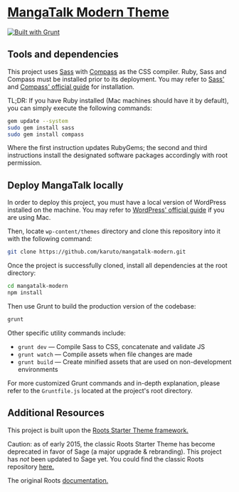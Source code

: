 # [MangaTalk Modern Theme](http://mangatalk.net/)

[![Built with Grunt](https://cdn.gruntjs.com/builtwith.png)](http://gruntjs.com/)


## Tools and dependencies

This project uses [Sass](http://sass-lang.com) with [Compass](http://compass-style.org/) as the CSS compiler. Ruby, Sass and Compass must be installed prior to its deployment. You may refer to [Sass'](http://sass-lang.com/install) and [Compass' official guide](http://compass-style.org/install/) for installation.

TL;DR: If you have Ruby installed (Mac machines should have it by default), you can simply execute the following commands:

```bash
gem update --system
sudo gem install sass
sudo gem install compass
```

Where the first instruction updates RubyGems; the second and third instructions install the designated software packages accordingly with root permission.


## Deploy MangaTalk locally

In order to deploy this project, you must have a local version of WordPress installed on the machine. You may refer to [WordPress' official guide](https://codex.wordpress.org/Installing_WordPress_Locally_on_Your_Mac_With_MAMP) if you are using Mac.

Then, locate `wp-content/themes` directory and clone this repository into it with the following command:

```bash
git clone https://github.com/karuto/mangatalk-modern.git
```

Once the project is successfully cloned, install all dependencies at the root directory:

```bash
cd mangatalk-modern
npm install
```

Then use Grunt to build the production version of the codebase:

```bash
grunt
```

Other specific utility commands include:

* `grunt dev` — Compile Sass to CSS, concatenate and validate JS
* `grunt watch` — Compile assets when file changes are made
* `grunt build` — Create minified assets that are used on non-development environments

For more customized Grunt commands and in-depth explanation, please refer to the `Gruntfile.js` located at the project's root directory.


## Additional Resources

This project is built upon the [Roots Starter Theme framework.](https://roots.io) 

Caution: as of early 2015, the classic Roots Starter Theme has become deprecated in favor of Sage (a major upgrade & rebranding). This project has *not* been updated to Sage yet. You could find the classic Roots repository [here.](https://github.com/roots/roots-sass/tree/ef0854d7602f76edd809b7dac448c2ba48fe9357)

The original Roots [documentation.](https://gist.github.com/karuto/4e72a1868c042764d029)